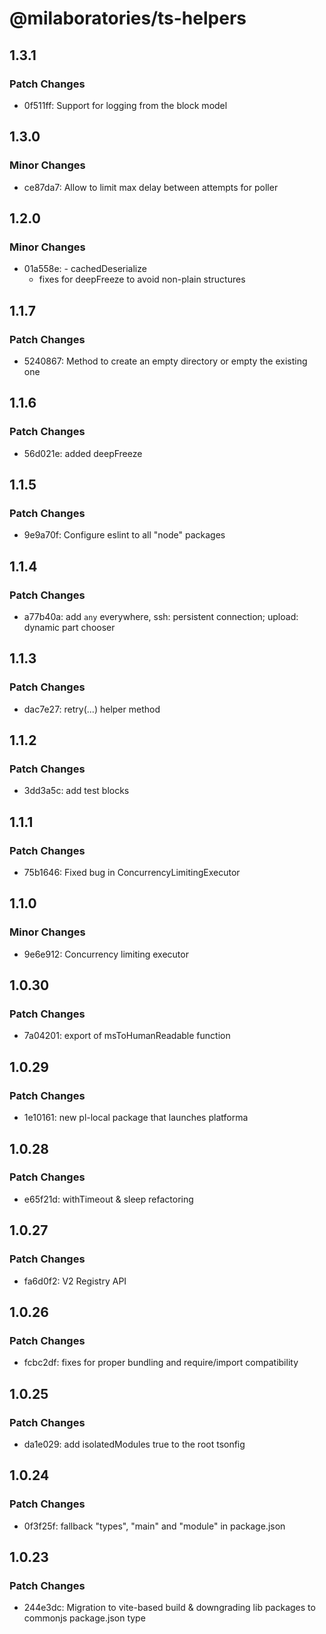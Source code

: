 # @milaboratories/ts-helpers

## 1.3.1

### Patch Changes

- 0f511ff: Support for logging from the block model

## 1.3.0

### Minor Changes

- ce87da7: Allow to limit max delay between attempts for poller

## 1.2.0

### Minor Changes

- 01a558e: - cachedDeserialize
  - fixes for deepFreeze to avoid non-plain structures

## 1.1.7

### Patch Changes

- 5240867: Method to create an empty directory or empty the existing one

## 1.1.6

### Patch Changes

- 56d021e: added deepFreeze

## 1.1.5

### Patch Changes

- 9e9a70f: Configure eslint to all "node" packages

## 1.1.4

### Patch Changes

- a77b40a: add `any` everywhere, ssh: persistent connection; upload: dynamic part chooser

## 1.1.3

### Patch Changes

- dac7e27: retry(...) helper method

## 1.1.2

### Patch Changes

- 3dd3a5c: add test blocks

## 1.1.1

### Patch Changes

- 75b1646: Fixed bug in ConcurrencyLimitingExecutor

## 1.1.0

### Minor Changes

- 9e6e912: Concurrency limiting executor

## 1.0.30

### Patch Changes

- 7a04201: export of msToHumanReadable function

## 1.0.29

### Patch Changes

- 1e10161: new pl-local package that launches platforma

## 1.0.28

### Patch Changes

- e65f21d: withTimeout & sleep refactoring

## 1.0.27

### Patch Changes

- fa6d0f2: V2 Registry API

## 1.0.26

### Patch Changes

- fcbc2df: fixes for proper bundling and require/import compatibility

## 1.0.25

### Patch Changes

- da1e029: add isolatedModules true to the root tsonfig

## 1.0.24

### Patch Changes

- 0f3f25f: fallback "types", "main" and "module" in package.json

## 1.0.23

### Patch Changes

- 244e3dc: Migration to vite-based build & downgrading lib packages to commonjs package.json type
